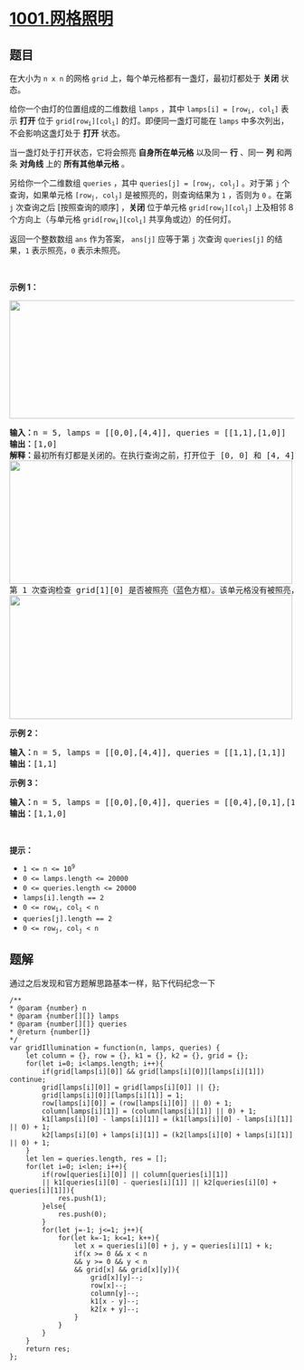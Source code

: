 # [1001.网格照明](https://leetcode.cn/problems/grid-illumination)

## 题目
<p>在大小为 <code>n x n</code> 的网格 <code>grid</code> 上，每个单元格都有一盏灯，最初灯都处于 <strong>关闭</strong> 状态。</p>

<p>给你一个由灯的位置组成的二维数组&nbsp;<code>lamps</code> ，其中 <code>lamps[i] = [row<sub>i</sub>, col<sub>i</sub>]</code> 表示 <strong>打开</strong> 位于 <code>grid[row<sub>i</sub>][col<sub>i</sub>]</code> 的灯。即便同一盏灯可能在 <code>lamps</code> 中多次列出，不会影响这盏灯处于 <strong>打开</strong> 状态。</p>

<p>当一盏灯处于打开状态，它将会照亮 <strong>自身所在单元格</strong> 以及同一 <strong>行</strong> 、同一 <strong>列</strong> 和两条 <strong>对角线</strong> 上的 <strong>所有其他单元格</strong> 。</p>

<p>另给你一个二维数组 <code>queries</code> ，其中 <code>queries[j] = [row<sub>j</sub>, col<sub>j</sub>]</code> 。对于第 <code>j</code> 个查询，如果单元格 <code>[row<sub>j</sub>, col<sub>j</sub>]</code> 是被照亮的，则查询结果为 <code>1</code> ，否则为 <code>0</code> 。在第 <code>j</code> 次查询之后 [按照查询的顺序] ，<strong>关闭</strong> 位于单元格 <code>grid[row<sub>j</sub>][col<sub>j</sub>]</code> 上及相邻 8 个方向上（与单元格 <code>grid[row<sub>i</sub>][col<sub>i</sub>]</code> 共享角或边）的任何灯。</p>

<p>返回一个整数数组 <code>ans</code> 作为答案， <code>ans[j]</code> 应等于第 <code>j</code> 次查询&nbsp;<code>queries[j]</code>&nbsp;的结果，<code>1</code> 表示照亮，<code>0</code> 表示未照亮。</p>

<p>&nbsp;</p>

<p><strong>示例 1：</strong></p>
<img alt="" src="https://assets.leetcode.com/uploads/2020/08/19/illu_1.jpg" style="height: 209px; width: 750px;" />
<pre>
<strong>输入：</strong>n = 5, lamps = [[0,0],[4,4]], queries = [[1,1],[1,0]]
<strong>输出：</strong>[1,0]
<strong>解释：</strong>最初所有灯都是关闭的。在执行查询之前，打开位于 [0, 0] 和 [4, 4] 的灯。第 0&nbsp;次查询检查 grid[1][1] 是否被照亮（蓝色方框）。该单元格被照亮，所以 ans[0] = 1 。然后，关闭红色方框中的所有灯。
<img alt="" src="https://assets.leetcode.com/uploads/2020/08/19/illu_step1.jpg" style="height: 218px; width: 500px;" />
第 1&nbsp;次查询检查 grid[1][0] 是否被照亮（蓝色方框）。该单元格没有被照亮，所以 ans[1] = 0 。然后，关闭红色矩形中的所有灯。
<img alt="" src="https://assets.leetcode.com/uploads/2020/08/19/illu_step2.jpg" style="height: 219px; width: 500px;" />
</pre>

<p><strong>示例 2：</strong></p>

<pre>
<strong>输入：</strong>n = 5, lamps = [[0,0],[4,4]], queries = [[1,1],[1,1]]
<strong>输出：</strong>[1,1]
</pre>

<p><strong>示例 3：</strong></p>

<pre>
<strong>输入：</strong>n = 5, lamps = [[0,0],[0,4]], queries = [[0,4],[0,1],[1,4]]
<strong>输出：</strong>[1,1,0]
</pre>

<p>&nbsp;</p>

<p><strong>提示：</strong></p>

<ul>
	<li><code>1 &lt;= n &lt;= 10<sup>9</sup></code></li>
	<li><code>0 &lt;= lamps.length &lt;= 20000</code></li>
	<li><code>0 &lt;= queries.length &lt;= 20000</code></li>
	<li><code>lamps[i].length == 2</code></li>
	<li><code>0 &lt;= row<sub>i</sub>, col<sub>i</sub> &lt; n</code></li>
	<li><code>queries[j].length == 2</code></li>
	<li><code>0 &lt;= row<sub>j</sub>, col<sub>j</sub> &lt; n</code></li>
</ul>


## 题解
通过之后发现和官方题解思路基本一样，贴下代码纪念一下
```
/**
* @param {number} n
* @param {number[][]} lamps
* @param {number[][]} queries
* @return {number[]}
*/
var gridIllumination = function(n, lamps, queries) {
    let column = {}, row = {}, k1 = {}, k2 = {}, grid = {};
    for(let i=0; i<lamps.length; i++){
        if(grid[lamps[i][0]] && grid[lamps[i][0]][lamps[i][1]]) continue;
        grid[lamps[i][0]] = grid[lamps[i][0]] || {};
        grid[lamps[i][0]][lamps[i][1]] = 1;
        row[lamps[i][0]] = (row[lamps[i][0]] || 0) + 1;
        column[lamps[i][1]] = (column[lamps[i][1]] || 0) + 1;
        k1[lamps[i][0] - lamps[i][1]] = (k1[lamps[i][0] - lamps[i][1]] || 0) + 1;
        k2[lamps[i][0] + lamps[i][1]] = (k2[lamps[i][0] + lamps[i][1]] || 0) + 1;
    }
    let len = queries.length, res = [];
    for(let i=0; i<len; i++){
        if(row[queries[i][0]] || column[queries[i][1]]
        || k1[queries[i][0] - queries[i][1]] || k2[queries[i][0] + queries[i][1]]){
            res.push(1);
        }else{
            res.push(0);
        }
        for(let j=-1; j<=1; j++){
            for(let k=-1; k<=1; k++){
                let x = queries[i][0] + j, y = queries[i][1] + k;
                if(x >= 0 && x < n 
                && y >= 0 && y < n
                && grid[x] && grid[x][y]){
                    grid[x][y]--;
                    row[x]--;
                    column[y]--;
                    k1[x - y]--;
                    k2[x + y]--;
                }
            }
        }
    }
    return res;
};
```

